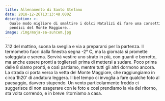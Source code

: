 ```yaml
---
title: Allenamento di Santo Stefano
date: 2018-12-26T13:13:48.000Z
description: >-
  Quale modo migliore di smaltire i dolci Natalizi di fare una corsettina sulle
  pendici del Monte Maggiore..
image: /img/maja-sa-suncem.jpg
---
```

7.12 del mattino, suona la sveglia e via a prepararsi per la partenza. Il termometro fuori dalla finestra segna -2° C, ma la giornata si promette soleggiata e serena. Servirà vestire uno strato in più, con guanti e berretto, ma anche essere pronti a toglierseli prima di mettersi a sudare. Poco prima delle 8 siamo pronti, e così partiamo, mentre tutti gli altri dormono ancora.\
La strada ci porta verso la vetta del Monte Maggiore, che raggiungiamo in circa 1h20' di andatura leggera. Il bel tempo ci invoglia a fare qualche foto al paesaggio, davvero stupendo. Un vento particolarmente freddo ci suggerisce di non esagerare con le foto e così prendiamo la via del ritorno, sta volta correndo, e in breve ritorniamo a casa.
